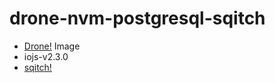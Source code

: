 # drone-nvm-postgresql-sqitch

* [Drone!](https://github.com/drone/drone) Image
* iojs-v2.3.0
* [sqitch!](https://github.com/theory/sqitch)


